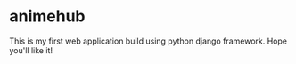 # animehub
This is my first web application build using python django framework.
Hope you'll like it!
